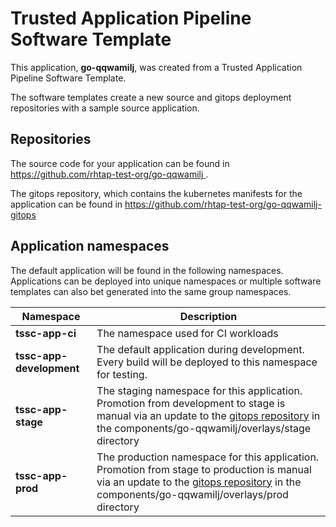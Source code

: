 # Trusted Application Pipeline Software Template

This application, **go-qqwamilj**, was created from a Trusted Application Pipeline Software Template.

The software templates create a new source and gitops deployment repositories with a sample source application. 

## Repositories

The source code for your application can be found in [https://github.com/rhtap-test-org/go-qqwamilj ](https://github.com/rhtap-test-org/go-qqwamilj ).
 
The gitops repository, which contains the kubernetes manifests for the application can be found in 
[https://github.com/rhtap-test-org/go-qqwamilj-gitops ](https://github.com/rhtap-test-org/go-qqwamilj-gitops ) 

## Application namespaces 

The default application will be found in the following namespaces. Applications can be deployed into unique namespaces or multiple software templates can also bet generated into the same group namespaces.  

|  Namespace   |  Description   |  
| -------- | -------- |
| **tssc-app-ci** | The namespace used for CI workloads |
| **tssc-app-development** | The default application during development. Every build will be deployed to this namespace for testing. |
| **tssc-app-stage** | The staging namespace for this application. Promotion from development to stage is manual via an update to the [gitops repository](https://github.com/rhtap-test-org/go-qqwamilj-gitops ) in the components/go-qqwamilj/overlays/stage directory |
| **tssc-app-prod** | The production namespace for this application. Promotion from stage to production is manual via an update to the [gitops repository](https://github.com/rhtap-test-org/go-qqwamilj-gitops ) in the components/go-qqwamilj/overlays/prod directory |